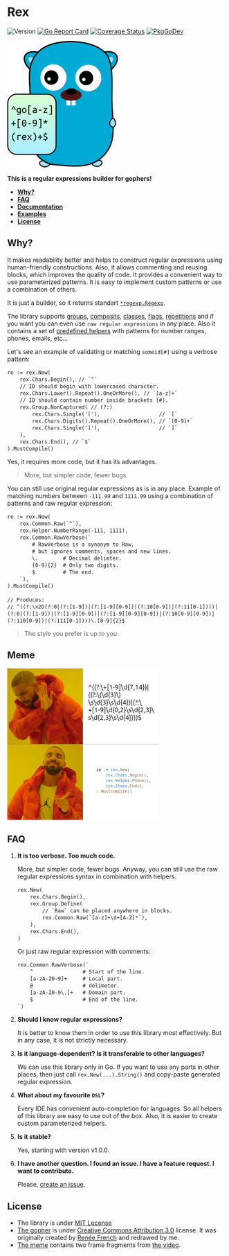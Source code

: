 # Rex

![Version](https://img.shields.io/github/v/tag/hedhyw/rex)
[![Go Report Card](https://goreportcard.com/badge/github.com/hedhyw/rex)](https://goreportcard.com/report/github.com/hedhyw/rex)
[![Coverage Status](https://coveralls.io/repos/github/hedhyw/rex/badge.svg?branch=main)](https://coveralls.io/github/hedhyw/rex?branch=main)
[![PkgGoDev](https://pkg.go.dev/badge/github.com/hedhyw/rex)](https://pkg.go.dev/github.com/hedhyw/rex?tab=doc)

![rex-gopher](_docs/gopher.png)

**This is a regular expressions builder for gophers!**

- **[Why?](#why)**
- **[FAQ](#faq)**
- **[Documentation](_docs/library.md)**
- **[Examples](pkg/rex/examples_test.go)**
- **[License](#license)**

## Why?

It makes readability better and helps to construct regular expressions using human-friendly constructions. Also, it allows commenting and reusing blocks, which improves the quality of code. It provides a convenient way to use parameterized patterns. It is easy to implement custom patterns or use a combination of others.

It is just a builder, so it returns standart [`*regexp.Regexp`](https://pkg.go.dev/regexp#Regexp).

The library supports [groups](_docs/library.md#groups), [composits](_docs/library.md#groups), [classes](_docs/library.md#character-classes), [flags](_docs/library.md#flags), [repetitions](_docs/library.md#repetitions) and if you want you can even use `raw regular expressions` in any place. Also it contains a set of [predefined helpers](_docs/library.md#helper) with patterns for number ranges, phones, emails, etc...

Let's see an example of validating or matching `someid[#]` using a verbose pattern:
```golang
re := rex.New(
    rex.Chars.Begin(), // `^`
    // ID should begin with lowercased character.
    rex.Chars.Lower().Repeat().OneOrMore(), // `[a-z]+`
    // ID should contain number inside brackets [#].
    rex.Group.NonCaptured( // (?:)
        rex.Chars.Single('['),                   // `[`
        rex.Chars.Digits().Repeat().OneOrMore(), // `[0-9]+`
        rex.Chars.Single(']'),                   // `]`
    ),
    rex.Chars.End(), // `$`
).MustCompile()
```

Yes, it requires more code, but it has its advantages.
> More, but simpler code, fewer bugs.

You can still use original regular expressions as is in any place. Example of
matching numbers between `-111.99` and `1111.99` using a combination of
patterns and raw regular expression:

```golang
re := rex.New(
    rex.Common.Raw(`^`),
    rex.Helper.NumberRange(-111, 1111),
    rex.Common.RawVerbose(`
        # RawVerbose is a synonym to Raw,
        # but ignores comments, spaces and new lines.
        \.        # Decimal delimter.  
        [0-9]{2}  # Only two digits.
        $         # The end.
    `),
).MustCompile()

// Produces:
// ^((?:\x2D(?:0|(?:[1-9])|(?:[1-9][0-9])|(?:10[0-9])|(?:11[0-1])))|(?:0|(?:[1-9])|(?:[1-9][0-9])|(?:[1-9][0-9][0-9])|(?:10[0-9][0-9])|(?:110[0-9])|(?:111[0-1])))\.[0-9]{2}$
```

> The style you prefer is up to you.

## Meme

<img alt="Drake Hotline Bling meme" width=350px src="_docs/meme.png" />

## FAQ

1. **It is too verbose. Too much code.**

    More, but simpler code, fewer bugs.
    Anyway, you can still use the raw regular expressions syntax in combination with helpers.
    ```golang
    rex.New(
        rex.Chars.Begin(),
        rex.Group.Define(
            // `Raw` can be placed anywhere in blocks.
            rex.Common.Raw(`[a-z]+\d+[A-Z]*`),
        ),
        rex.Chars.End(),
    )
    ```
    Or just raw regular expression with comments:
    ```golang
    rex.Common.RawVerbose(`
        ^                # Start of the line.
        [a-zA-Z0-9]+     # Local part.
        @                # delimeter.
        [a-zA-Z0-9\.]+   # Domain part.
        $                # End of the line.
    `)
    ```

2. **Should I know regular expressions?**

   It is better to know them in order to use this library most effectively.
   But in any case, it is not strictly necessary.

3. **Is it language-dependent? Is it transferable to other languages?**

   We can use this library only in Go. If you want to use any parts
   in other places, then just call `rex.New(...).String()` and copy-paste
   generated regular expression.

4. **What about my favourite `DSL`?**

   Every IDE has convenient auto-completion for languages. So all helpers
   of this library are easy to use out of the box. Also, it is easier
   to create custom parameterized helpers.

5. **Is it stable?**

   Yes, starting with version v1.0.0.

6. **I have another question. I found an issue. I have a feature request. I want to contribute.**

   Please, [create an issue](https://github.com/hedhyw/rex/issues/new?labels=question&title=I+have+a+question).

## License

- The library is under [MIT Lecense](LICENSE)
- [The gopher](_docs/gopher.png) is under [Creative Commons Attribution 3.0](https://creativecommons.org/licenses/by/3.0/) license. It was originally created by [Renée French](https://en.wikipedia.org/wiki/Ren%C3%A9e_French) and redrawed by me.
- [The meme](_docs/meme.png) contains two frame fragments from [the video](https://www.youtube.com/watch?v=uxpDa-c-4Mc).
